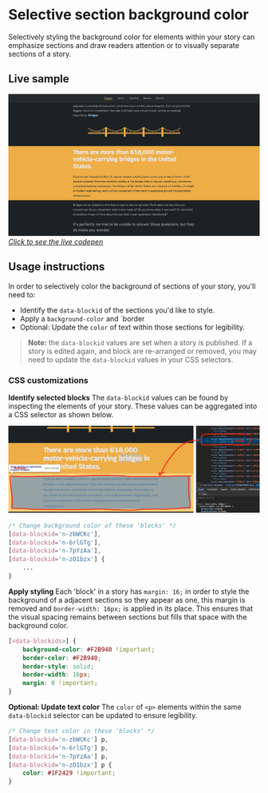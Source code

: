 # Selective section background color
Selectively styling the background color for elements within your story can emphasize sections and draw readers attention or to visually separate sections of a story.

## Live sample
[![Sample selective section color](./assets/sample_section_color.jpg "Sample selective section color")](https://codepen.io/Warren-Davison/pen/vYoyzzm)*[Click to see the live codepen](https://codepen.io/Warren-Davison/pen/vYoyzzm)*

## Usage instructions
In order to selectively color the background of sections of your story, you'll need to:
- Identify the `data-blockid` of the sections you'd like to style.
- Apply a `background-color` and `border
- Optional: Update the `color` of text within those sections for legibility.

>**Note:** the `data-blockid` values are set when a story is published. If a story is edited again, and block are re-arranged or removed, you may need to update the `data-blockid` values in your CSS selectors.

### CSS customizations
**Identify selected blocks** The `data-blockid` values can be found by inspecting the elements of your story. These values can be aggregated into a CSS selector as shown below.

![Sample selective section color](./assets/sample_block_id.jpg "Sample selective section color")
```css
/* Change background color of these 'blocks' */
[data-blockid='n-zbWCKc'],
[data-blockid='n-6rlGTg'],
[data-blockid='n-7pYzAa'],
[data-blockid='n-zO1bzx'] {
    ...
}
```

**Apply styling** Each 'block' in a story has `margin: 16;` in order to style the background of a adjacent sections so they appear as one, this margin is removed and `border-width: 16px;` is applied in its place. This ensures that the visual spacing remains between sections but fills that space with the background color. 
```css
[<data-blockids>] {
    background-color: #F2B940 !important;
    border-color: #F2B940;
    border-style: solid;
    border-width: 16px;
    margin: 0 !important;
}
```

**Optional: Update text color** The `color` of `<p>` elements within the same `data-blockid` selector can be updated to ensure legibility.
```css
/* Change text color in these 'blocks' */
[data-blockid='n-zbWCKc'] p,
[data-blockid='n-6rlGTg'] p,
[data-blockid='n-7pYzAa'] p,
[data-blockid='n-zO1bzx'] p {
    color: #1F2429 !important;
}
```